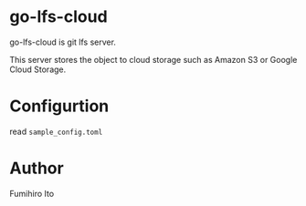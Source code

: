 go-lfs-cloud
===

go-lfs-cloud is git lfs server.

This server stores the object to cloud storage such as Amazon S3 or Google Cloud Storage.

# Configurtion

read `sample_config.toml`

# Author

Fumihiro Ito